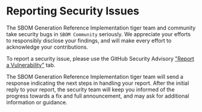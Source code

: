 # Reporting Security Issues

The SBOM Generation Reference Implementation tiger team and community take security bugs in `SBOM Community` seriously. We appreciate your efforts to responsibly disclose your findings, and will make every effort to acknowledge your contributions.

To report a security issue, please use the GitHub Security Advisory ["Report a Vulnerability"](https://github.com/CISA-SBOM-Community/SBOM-Generation/security/advisories/new) tab.

The SBOM Generation Reference Implementation tiger team will send a response indicating the next steps in handling your report. After the initial reply to your report, the security team will keep you informed of the progress towards a fix and full announcement, and may ask for additional information or guidance.
